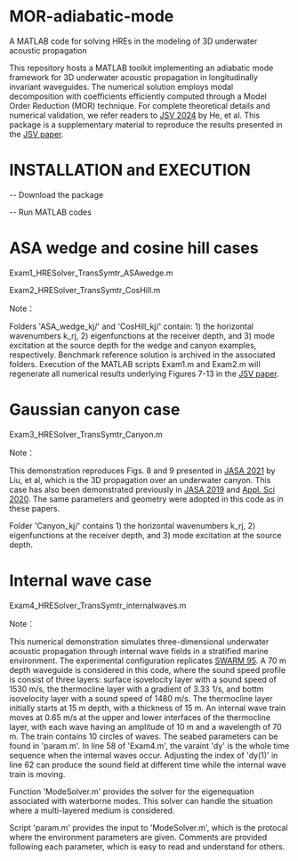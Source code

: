 # MOR-adiabatic-mode
A MATLAB code for solving HREs in the modeling of 3D underwater acoustic propagation

This repository hosts a MATLAB toolkit implementing an adiabatic mode framework for 3D underwater acoustic propagation in longitudinally invariant waveguides. The numerical solution employs modal decomposition with coefficients efficiently computed through a Model Order Reduction (MOR) technique. For complete theoretical details and numerical validation, we refer readers to [JSV 2024](https://doi.org/10.1016/j.jsv.2024.118617) by He, et al. This package is a supplementary material to reproduce the results presented in the [JSV paper](https://doi.org/10.1016/j.jsv.2024.118617).

# INSTALLATION and EXECUTION

-- Download the package

-- Run MATLAB codes

# ASA wedge and cosine hill cases

Exam1_HRESolver_TransSymtr_ASAwedge.m

Exam2_HRESolver_TransSymtr_CosHill.m

Note：

Folders 'ASA_wedge_kj/' and 'CosHill_kj/' contain: 1) the horizontal wavenumbers k_rj, 2) eigenfunctions at the receiver depth, and 3)  mode excitation at the source depth for the wedge and canyon examples, respectively. Benchmark reference solution is archived in the associated folders. Execution of the MATLAB scripts Exam1.m and Exam2.m will regenerate all numerical results underlying Figures 7-13 in the [JSV paper](https://doi.org/10.1016/j.jsv.2024.118617).

# Gaussian canyon case

Exam3_HRESolver_TransSymtr_Canyon.m

Note：

This demonstration reproduces Figs. 8 and 9 presented in [JASA 2021](https://pubs.aip.org/asa/jasa/article/150/2/1140/615453/A-three-dimensional-finite-difference-model-for) by Liu, et al, which is the 3D propagation over an underwater canyon. This case has also been demonstrated previously in [JASA 2019](https://pubs.aip.org/asa/jasa/article/146/3/2050/995175/Split-step-Pade-solver-for-three-dimensional) and [Appl. Sci 2020](https://www.mdpi.com/2076-3417/10/7/2393). The same parameters and geometry were adopted in this code as in these papers. 

Folder 'Canyon_kj/' contains 1) the horizontal wavenumbers k_rj, 2) eigenfunctions at the receiver depth, and 3)  mode excitation at the source depth.

# Internal wave case

Exam4_HRESolver_TransSymtr_internalwaves.m

Note：

This numerical demonstration simulates three-dimensional underwater acoustic propagation through internal wave fields in a stratified marine environment. The experimental configuration replicates [SWARM 95](https://pubs.aip.org/asa/jasa/article/117/2/613/541579/Measurement-and-modeling-of-three-dimensional). A 70 m depth waveguide is considered in this code, where the sound speed profile is consist of three layers: surface isovelocity  layer with a sound speed of 1530 m/s, the thermocline layer with a gradient of 3.33 1/s, and bottm isovelocity layer with a sound speed of 1480 m/s. The thermocline layer initially starts at 15 m depth, with a thickness of 15 m. An internal wave train moves at 0.65 m/s at the upper and lower interfaces of the thermocline layer, with each wave having an amplitude of 10 m and a wavelength of 70 m. The train contains 10 circles of waves. The seabed parameters can be found in 'param.m'. In line 58 of 'Exam4.m', the varaint 'dy' is the whole time sequence when the internal waves occur. Adjusting the index of 'dy(1)' in line 62 can produce the sound field at different time while the internal wave train is moving.

Function 'ModeSolver.m' provides the solver for the eigenequation associated with waterborne modes. This solver can handle the situation where a multi-layered medium is considered. 

Script 'param.m' provides the input to 'ModeSolver.m', which is the protocal where the environment parameters are given. Comments are provided following each parameter, which is easy to read and understand for others.


